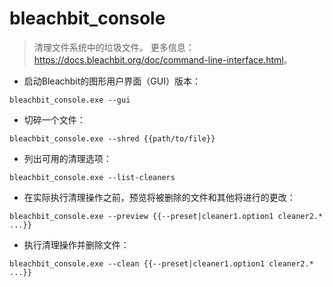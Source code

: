 # bleachbit_console

> 清理文件系统中的垃圾文件。
> 更多信息：<https://docs.bleachbit.org/doc/command-line-interface.html>。

- 启动Bleachbit的图形用户界面（GUI）版本：

`bleachbit_console.exe --gui`

- 切碎一个文件：

`bleachbit_console.exe --shred {{path/to/file}}`

- 列出可用的清理选项：

`bleachbit_console.exe --list-cleaners`

- 在实际执行清理操作之前，预览将被删除的文件和其他将进行的更改：

`bleachbit_console.exe --preview {{--preset|cleaner1.option1 cleaner2.* ...}}`

- 执行清理操作并删除文件：

`bleachbit_console.exe --clean {{--preset|cleaner1.option1 cleaner2.* ...}}`